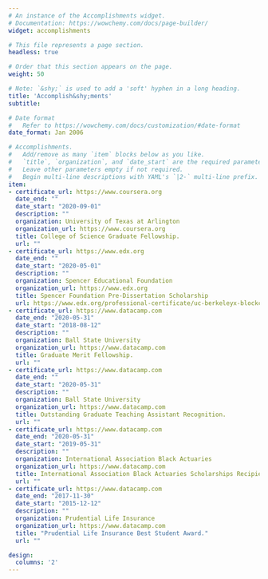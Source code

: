 ```yaml
---
# An instance of the Accomplishments widget.
# Documentation: https://wowchemy.com/docs/page-builder/
widget: accomplishments

# This file represents a page section.
headless: true

# Order that this section appears on the page.
weight: 50

# Note: `&shy;` is used to add a 'soft' hyphen in a long heading.
title: 'Accomplish&shy;ments'
subtitle:

# Date format
#   Refer to https://wowchemy.com/docs/customization/#date-format
date_format: Jan 2006

# Accomplishments.
#   Add/remove as many `item` blocks below as you like.
#   `title`, `organization`, and `date_start` are the required parameters.
#   Leave other parameters empty if not required.
#   Begin multi-line descriptions with YAML's `|2-` multi-line prefix.
item:
- certificate_url: https://www.coursera.org
  date_end: ""
  date_start: "2020-09-01"
  description: ""
  organization: University of Texas at Arlington
  organization_url: https://www.coursera.org
  title: College of Science Graduate Fellowship.
  url: ""
- certificate_url: https://www.edx.org
  date_end: ""
  date_start: "2020-05-01"
  description: ""
  organization: Spencer Educational Foundation
  organization_url: https://www.edx.org
  title: Spencer Foundation Pre-Dissertation Scholarship
  url: https://www.edx.org/professional-certificate/uc-berkeleyx-blockchain-fundamentals
- certificate_url: https://www.datacamp.com
  date_end: "2020-05-31"
  date_start: "2018-08-12"
  description: ""
  organization: Ball State University 
  organization_url: https://www.datacamp.com
  title: Graduate Merit Fellowship.
  url: ""
- certificate_url: https://www.datacamp.com
  date_end: ""
  date_start: "2020-05-31"
  description: ""
  organization: Ball State University 
  organization_url: https://www.datacamp.com
  title: Outstanding Graduate Teaching Assistant Recognition.
  url: ""
- certificate_url: https://www.datacamp.com
  date_end: "2020-05-31"
  date_start: "2019-05-31"
  description: ""
  organization: International Association Black Actuaries 
  organization_url: https://www.datacamp.com
  title: International Association Black Actuaries Scholarships Recipient.
  url: ""
- certificate_url: https://www.datacamp.com
  date_end: "2017-11-30"
  date_start: "2015-12-12"
  description: ""
  organization: Prudential Life Insurance
  organization_url: https://www.datacamp.com
  title: "Prudential Life Insurance Best Student Award."
  url: ""

design:
  columns: '2' 
---
```

